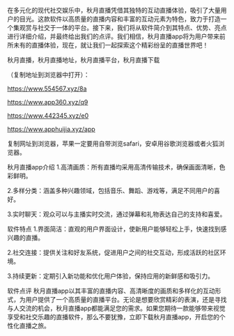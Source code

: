 在多元化的现代社交娱乐中，秋月直播凭借其独特的互动直播体验，吸引了大量用户的目光。这款软件以高质量的直播内容和丰富的互动元素为特色，致力于打造一个集观赏与社交于一体的平台。接下来，我们将从软件简介到其特点、优势、亮点进行详细介绍，并最终给出我们的点评。我们相信，秋月直播app将为用户带来前所未有的直播体验，现在，就让我们一起探索这个精彩纷呈的直播世界吧！

秋月直播，秋月直播地址，秋月直播平台，秋月直播下载

（复制地址到浏览器中打开）：

https://www.554567.xyz/8a

https://www.app360.xyz/q9

https://www.442345.xyz/e0

https://www.apphuijia.xyz/app

复制网址到浏览器，苹果一定要用自带浏览safari，安卓用谷歌浏览器或者火狐浏览器。


秋月直播app介绍
1.高清画质：所有直播均采用高清传输技术，确保画面清晰，色彩鲜明。

2.多样分类：涵盖多种兴趣领域，包括音乐、舞蹈、游戏等，满足不同用户的喜好。

3.实时聊天：观众可以与主播实时交流，通过弹幕和礼物表达自己的支持和喜爱。

软件特点
1.界面简洁：直观的用户界面设计，使新用户能够轻松上手，快速找到感兴趣的直播。

2.社交连接：提供关注和好友系统，促进用户之间的社交互动，形成活跃的社区环境。

3.持续更新：定期引入新功能和优化用户体验，保持应用的新鲜感和吸引力。

软件点评
秋月直播app以其丰富的直播内容、高清晰度的画质和多样化的互动形式，为用户提供了一个高质量的直播平台。无论是想要欣赏精彩的表演，还是寻找与人交流的机会，秋月直播app都能满足您的需求。如果您期待一款能够带来视觉享受和社交乐趣的直播软件，那么不要犹豫，立即下载秋月直播app，开启您的个性化直播之旅。
